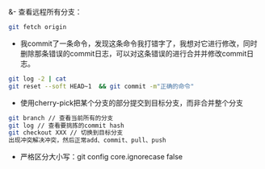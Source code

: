 &- 查看远程所有分支：
```bash
git fetch origin
```
- 我commit了一条命令，发现这条命令我打错字了，我想对它进行修改，同时删除那条错误的commit日志，可以对这条错误的进行合并并修改commit日志。
```bash
git log -2 | cat
git reset --soft HEAD~1  && git commit -m"正确的命令"
```
- 使用cherry-pick把某个分支的部分提交到目标分支，而非合并整个分支
```bash
git branch // 查看当前所有的分支
git log // 查看要挑拣的commit hash
git checkout XXX // 切换到目标分支
出现冲突解决冲突，然后正常add、commit、pull、push
```

- 严格区分大小写：git config core.ignorecase false
